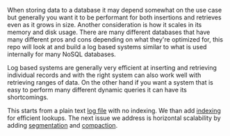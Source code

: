 When storing data to a database it may depend somewhat on the use case but generally you want it to be performant for both insertions and retrieves even as it grows in size. Another consideration is how it scales in its memory and disk usage. There are many different databases that have many different pros and cons depending on what they're optimized for, this repo will look at and build a log based systems similar to what is used internally for many NoSQL databases.

Log based systems are generally very efficient at inserting and retrieving individual records and with the right system can also work well with retrieving ranges of data. On the other hand if you want a system that is easy to perform many different dynamic queries it can have its shortcomings.

This starts from a plain text [log file](/log_file/index.rb) with no indexing. We than add [indexing](/log_with_in_memory_index/readme.md) for efficient lookups. The next issue we address is horizontal scalability by adding [segmentation](/segmented_log/readme.md) and [compaction](/segmented_log_with_compaction/readme.md).
